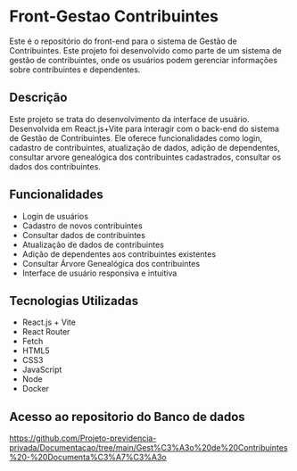# Front-Gestao Contribuintes

Este é o repositório do front-end para o sistema de Gestão de Contribuintes. Este projeto foi desenvolvido como parte de um sistema de gestão de contribuintes, onde os usuários podem gerenciar informações sobre contribuintes e dependentes.

## Descrição

Este projeto se trata do desenvolvimento da interface de usuário. Desenvolvida em React.js+Vite para interagir com o back-end do sistema de Gestão de Contribuintes. Ele oferece funcionalidades como login, cadastro de contribuintes, atualização de dados, adição de dependentes, consultar arvore genealógica dos contribuintes cadastrados, consultar os dados dos contribuintes.

## Funcionalidades

- Login de usuários
- Cadastro de novos contribuintes
- Consultar dados de contribuintes
- Atualização de dados de contribuintes
- Adição de dependentes aos contribuintes existentes
- Consultar Árvore Genealógica dos contribuintes
- Interface de usuário responsiva e intuitiva

## Tecnologias Utilizadas

- React.js + Vite
- React Router
- Fetch
- HTML5
- CSS3
- JavaScript
- Node
- Docker

## Acesso ao repositorio do Banco de dados
https://github.com/Projeto-previdencia-privada/Documentacao/tree/main/Gest%C3%A3o%20de%20Contribuintes%20-%20Documenta%C3%A7%C3%A3o
